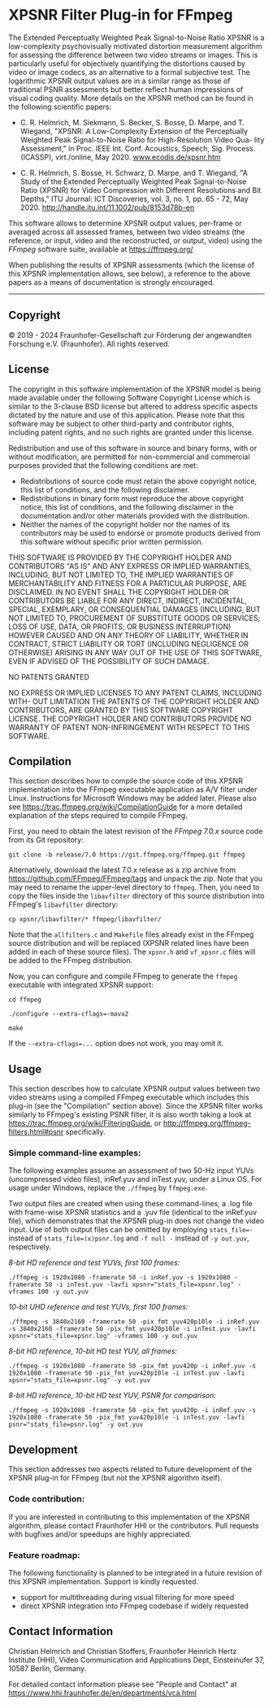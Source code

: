 XPSNR Filter Plug-in for FFmpeg
===============================

The Extended Perceptually Weighted Peak Signal-to-Noise Ratio XPSNR
is a low-complexity psychovisually motivated distortion measurement
algorithm for assessing the difference between two video streams or
images. This is particularly useful for objectively quantifying the
distortions caused by video or image codecs, as an alternative to a
formal subjective test.  The logarithmic XPSNR output values are in
a similar range as those of traditional PSNR assessments but better
reflect human impressions of visual coding quality. More details on
the XPSNR method can be found in the following scientific papers:

*   C. R. Helmrich, M. Siekmann, S. Becker, S. Bosse, D. Marpe, and
 T. Wiegand, "XPSNR: A Low-Complexity Extension of the Perceptually
 Weighted Peak Signal-to-Noise Ratio for High-Resolution Video Qua-
 lity Assessment," in Proc. IEEE Int. Conf. Acoustics, Speech, Sig.
 Process. (ICASSP), virt./online, May 2020. www.ecodis.de/xpsnr.htm

*   C. R. Helmrich, S. Bosse, H. Schwarz, D. Marpe, and T. Wiegand,
"A Study of the Extended Perceptually Weighted Peak Signal-to-Noise
 Ratio (XPSNR) for Video Compression with Different Resolutions and
 Bit Depths," ITU Journal: ICT Discoveries, vol. 3, no. 1, pp. 65 -
 72, May 2020. http://handle.itu.int/11.1002/pub/8153d78b-en

This software allows to determine XPSNR output values, per-frame or
averaged across all assessed frames, between two video streams (the
reference, or input, video and the reconstructed, or output, video)
using the *FFmpeg* software suite, available at https://ffmpeg.org/

When publishing the results of XPSNR assessments (which the license
of this XPSNR implementation allows, see below), a reference to the
above papers as a means of documentation is strongly encouraged.

___________________________________________________________________


Copyright
---------

© 2019 - 2024 Fraunhofer-Gesellschaft zur Förderung der angewandten
Forschung e.V. (Fraunhofer). All rights reserved.


License
-------

The copyright in this software implementation of the XPSNR model is
being made available under the following Software Copyright License
which is similar to the 3-clause BSD license but altered to address
specific aspects dictated by the nature and use of this application.
Please note that this software may be subject to other third-party
and contributor rights, including patent rights, and no such rights
are granted under this license.

Redistribution and use of this software in source and binary forms,
with or without modification, are permitted for non-commercial and
commercial purposes provided that the following conditions are met:

* Redistributions of source code must retain the above copyright
  notice, this list of conditions, and the following disclaimer.
* Redistributions in binary form must reproduce the above copyright
  notice, this list of conditions, and the following disclaimer
  in the documentation and/or other materials provided with the
  distribution.
* Neither the names of the copyright holder nor the names of its
  contributors may be used to endorse or promote products derived
  from this software without specific prior written permission.

THIS SOFTWARE IS PROVIDED BY THE COPYRIGHT HOLDER AND CONTRIBUTORS
"AS IS" AND ANY EXPRESS OR IMPLIED WARRANTIES, INCLUDING, BUT NOT
LIMITED TO, THE IMPLIED WARRANTIES OF MERCHANTABILITY AND FITNESS
FOR A PARTICULAR PURPOSE, ARE DISCLAIMED. IN NO EVENT SHALL THE
COPYRIGHT HOLDER OR CONTRIBUTORS BE LIABLE FOR ANY DIRECT, INDIRECT,
INCIDENTAL, SPECIAL, EXEMPLARY, OR CONSEQUENTIAL DAMAGES (INCLUDING,
BUT NOT LIMITED TO, PROCUREMENT OF SUBSTITUTE GOODS OR SERVICES; LOSS
OF USE, DATA, OR PROFITS; OR BUSINESS INTERRUPTION) HOWEVER CAUSED
AND ON ANY THEORY OF LIABILITY, WHETHER IN CONTRACT, STRICT LIABILITY
OR TORT (INCLUDING NEGLIGENCE OR OTHERWISE) ARISING IN ANY WAY OUT OF
THE USE OF THIS SOFTWARE, EVEN IF ADVISED OF THE POSSIBILITY OF SUCH
DAMAGE.

NO PATENTS GRANTED

NO EXPRESS OR IMPLIED LICENSES TO ANY PATENT CLAIMS, INCLUDING WITH-
OUT LIMITATION THE PATENTS OF THE COPYRIGHT HOLDER AND CONTRIBUTORS,
ARE GRANTED BY THIS SOFTWARE COPYRIGHT LICENSE. THE COPYRIGHT HOLDER
AND CONTRIBUTORS PROVIDE NO WARRANTY OF PATENT NON-INFRINGEMENT WITH
RESPECT TO THIS SOFTWARE.


Compilation
-----------

This section describes how to compile the source code of this XPSNR
implementation into the FFmpeg executable application as A/V filter
under Linux. Instructions for Microsoft Windows may be added later.
Please also see https://trac.ffmpeg.org/wiki/CompilationGuide for a
more detailed explanation of the steps required to compile FFmpeg.

First, you need to obtain the latest revision of the *FFmpeg 7.0.x*
source code from its Git repository:

`git clone -b release/7.0 https://git.ffmpeg.org/ffmpeg.git ffmpeg`

Alternatively, download the latest 7.0.x release as a zip archive
from https://github.com/FFmpeg/FFmpeg/tags and unpack the zip. Note
that you may need to rename the upper-level directory to `ffmpeg`.
Then, you need to copy the files inside the `libavfilter` directory
of this source distribution into FFmpeg's `libavfilter` directory:

`cp xpsnr/libavfilter/* ffmpeg/libavfilter/`

Note that the `allfilters.c` and `Makefile` files already exist in
the FFmpeg source distribution and will be replaced (XPSNR related
lines have been added in each of these source files). The `xpsnr.h`
and `vf_xpsnr.c` files will be added to the FFmpeg distribution.

Now, you can configure and compile FFmpeg to generate the `ffmpeg`
executable with integrated XPSNR support:

`cd ffmpeg`

`./configure --extra-cflags=-mavx2`

`make`

If the `--extra-cflags=...` option does not work, you may omit it.


Usage
-----

This section describes how to calculate XPSNR output values between
two video streams using a compiled FFmpeg executable which includes
this plug-in (see the "Compilation" section above). Since the XPSNR
filter works similarly to FFmpeg's existing PSNR filter, it is also
worth taking a look at https://trac.ffmpeg.org/wiki/FilteringGuide,
or http://ffmpeg.org/ffmpeg-filters.html#psnr specifically.

### Simple command-line examples:

The following examples assume an assessment of two 50-Hz input YUVs
(uncompressed video files), inRef.yuv and inTest.yuv, under a Linux
OS. For usage under Windows, replace the `./ffmpeg` by `ffmpeg.exe`.

Two output files are created when using these command-lines, a .log
file with frame-wise XPSNR statistics and a .yuv file (identical to
the inRef.yuv file), which demonstrates that the XPSNR plug-in does
not change the video input. Use of both output files can be omitted
by employing `stats_file=-` instead of `stats_file=(x)psnr.log` and
`-f null -` instead of `-y out.yuv`, respectively.


*8-bit HD reference and test YUVs, first 100 frames:*

`
./ffmpeg -s 1920x1080 -framerate 50 -i inRef.yuv
  -s 1920x1080 -framerate 50 -i inTest.yuv
  -lavfi xpsnr="stats_file=xpsnr.log" -vframes 100 -y out.yuv
`

*10-bit UHD reference and test YUVs, first 100 frames:*

`
./ffmpeg -s 3840x2160 -framerate 50 -pix_fmt yuv420p10le -i inRef.yuv
  -s 3840x2160 -framerate 50 -pix_fmt yuv420p10le -i inTest.yuv
  -lavfi xpsnr="stats_file=xpsnr.log" -vframes 100 -y out.yuv
`

*8-bit HD reference, 10-bit HD test YUV, all frames:*

`
./ffmpeg -s 1920x1080 -framerate 50 -pix_fmt yuv420p -i inRef.yuv
  -s 1920x1080 -framerate 50 -pix_fmt yuv420p10le -i inTest.yuv
  -lavfi xpsnr="stats_file=xpsnr.log" -y out.yuv
`

*8-bit HD reference, 10-bit HD test YUV, PSNR for comparison:*

`
./ffmpeg -s 1920x1080 -framerate 50 -pix_fmt yuv420p -i inRef.yuv
  -s 1920x1080 -framerate 50 -pix_fmt yuv420p10le -i inTest.yuv
  -lavfi psnr="stats_file=psnr.log" -y out.yuv
`


Development
-----------

This section addresses two aspects related to future development of
the XPSNR plug-in for FFmpeg (but not the XPSNR algorithm itself).

### Code contribution:

If you are interested in contributing to this implementation of the
XPSNR algorithm, please contact Fraunhofer HHI or the contributors.
Pull requests with bugfixes and/or speedups are highly appreciated.

### Feature roadmap:

The following functionality is planned to be integrated in a future
revision of this XPSNR implementation. Support is kindly requested.

* support for multithreading during visual filtering for more speed
* direct XPSNR integration into FFmpeg codebase if widely requested


Contact Information
-------------------

Christian Helmrich and Christian Stoffers,
Fraunhofer Heinrich Hertz Institute (HHI),
Video Communication and Applications Dept,
Einsteinufer 37, 10587 Berlin, Germany.

For detailed contact information please see "People and Contact" at
https://www.hhi.fraunhofer.de/en/departments/vca.html
